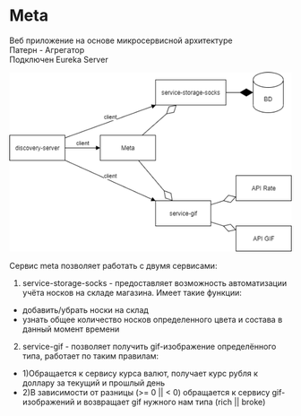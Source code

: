 # Meta
Веб приложение на основе микросервисной архитектуре  
Патерн - Агрегатор  
Подключен Eureka Server 

![Image alt](UML.png)  
  
Сервис meta позволяет работать с двумя сервисами:
1) service-storage-socks - предоставляет возможность автоматизации учёта носков на складе магазина. Имеет такие функции:  
* добавить/убрать носки на склад 
* узнать общее количество носков определенного цвета и состава в данный момент времени  

2) service-gif - позволяет получить gif-изображение определённого типа, работает по таким правилам:  
* 1)Обращается к сервису курса валют, получает курс рубля к доллару за текущий и прошлый день   
* 2)В зависимости от разницы (>= 0 || < 0) обращается к сервису gif-изображений и возвращает gif нужного нам типа (rich || broke)



